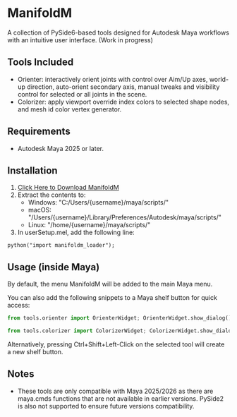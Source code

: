 # ManifoldM

A collection of PySide6-based tools designed for Autodesk Maya workflows with an intuitive user interface. (Work in progress)

## Tools Included
- Orienter: interactively orient joints with control over Aim/Up axes, world-up
  direction, auto-orient secondary axis, manual tweaks and
  visibility control for selected or all joints in the scene.
- Colorizer: apply viewport override index colors to selected shape
  nodes, and mesh id color vertex generator.

## Requirements
- Autodesk Maya 2025 or later.

## Installation

1. [Click Here to Download ManifoldM](https://github.com/manifoldmindedmendit/manifoldm/releases/download/v0.1.0/manifoldm-0.1.0.zip)
2. Extract the contents to:
    - Windows: "C:/Users/{username}/maya/scripts/"
    - macOS: "/Users/{username}/Library/Preferences/Autodesk/maya/scripts/"
    - Linux: "/home/{username}/maya/scripts/"
3. In userSetup.mel, add the following line:

```mel
python("import manifoldm_loader");
```

## Usage (inside Maya)
By default, the menu ManifoldM will be added to the main Maya menu.

You can also add the following snippets to a Maya shelf button for quick access:

```python
from tools.orienter import OrienterWidget; OrienterWidget.show_dialog()
```
```python
from tools.colorizer import ColorizerWidget; ColorizerWidget.show_dialog()
```

Alternatively, pressing Ctrl+Shift+Left-Click on the selected tool will create a new shelf button.


## Notes
 
- These tools are only compatible with Maya 2025/2026 as there are maya.cmds functions that are not available
  in earlier versions. PySide2 is also not supported to ensure future versions compatibility.
